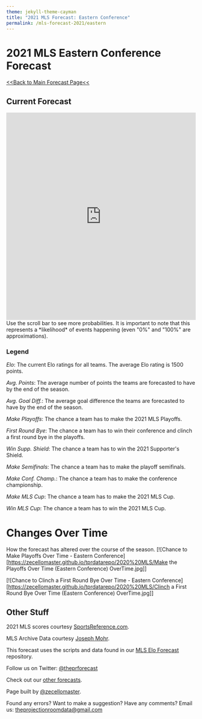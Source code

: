 ```yaml
---
theme: jekyll-theme-cayman
title: "2021 MLS Forecast: Eastern Conference"
permalink: /mls-forecast-2021/eastern
---
```

<meta name="twitter:card" content="summary">
<meta property="og:image" content="https://raw.githubusercontent.com/zecellomaster/the-projection-room/master/websitefavicon3.png">

# 2021 MLS Eastern Conference Forecast
[<<Back to Main Forecast Page<<](https://theprforecast.com/mls-forecast-2021)

## Current Forecast
<iframe id="igraph" align="left" scrolling="yes" style="border:none;" seamless="seamless" src="https://zecellomaster.github.io/tprdatarepo/2020%20MLS/EastTable.html" height="550" width="100%"></iframe>
Use the scroll bar to see more probabilities.
It is important to note that this represents a *likelihood* of events happening (even "0%" and "100%" are approximations).

### Legend
*Elo*: The current Elo ratings for all teams. The average Elo rating is 1500 points.

*Avg. Points*: The average number of points the teams are forecasted to have by the end of the season.

*Avg. Goal Diff.*: The average goal difference the teams are forecasted to have by the end of the season.

*Make Playoffs*: The chance a team has to make the 2021 MLS Playoffs.

*First Round Bye*: The chance a team has to win their conference and clinch a first round bye in the playoffs.

*Win Supp. Shield*: The chance a team has to win the 2021 Supporter's Shield.

*Make Semifinals*: The chance a team has to make the playoff semifinals.

*Make Conf. Champ.*: The chance a team has to make the conference championship.

*Make MLS Cup*: The chance a team has to make the 2021 MLS Cup.

*Win MLS Cup*: The chance a team has to win the 2021 MLS Cup.

# Changes Over Time
How the forecast has altered over the course of the season.
[![Chance to Make Playoffs Over Time - Eastern Conference][https://zecellomaster.github.io/tprdatarepo/2020%20MLS/Make the Playoffs Over Time (Eastern Conference) OverTime.jpg]]

[![Chance to Clinch a First Round Bye Over Time - Eastern Conference][https://zecellomaster.github.io/tprdatarepo/2020%20MLS/Clinch a First Round Bye Over Time (Eastern Conference) OverTime.jpg]]

## Other Stuff
2021 MLS scores courtesy [SportsReference.com](https://fbref.com/en/comps/22/schedule/Major-League-Soccer-Scores-and-Fixtures).

MLS Archive Data courtesy [Joseph Mohr](https://www.kaggle.com/josephvm/major-league-soccer-dataset?select=matches.csv).

This forecast uses the scripts and data found in our [MLS Elo Forecast](https://github.com/zecellomaster/MLSEloForecast) repository.

Follow us on Twitter: [@theprforecast](https://twitter.com/theprforecast)

Check out our [other forecasts](https://zecellomaster.github.io/the-projection-room).

Page built by [@zecellomaster](https://twitter.com/zecellomaster).

Found any errors? Want to make a suggestion? Have any comments? Email us: [theprojectionroomdata@gmail.com](mailto:theprojectionroomdata@gmail.com)





